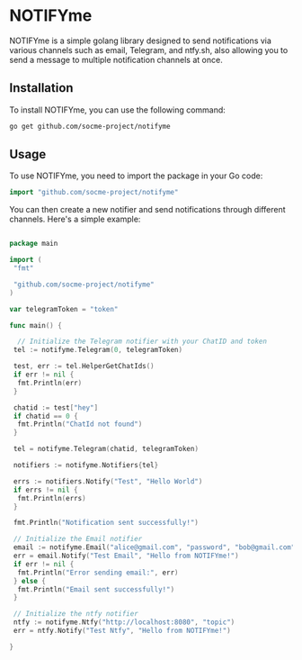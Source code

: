# NOTIFYme

NOTIFYme is a simple golang library designed to send notifications via various channels such as email, Telegram, and ntfy.sh, also allowing you to send a message to multiple notification channels at once.

## Installation

To install NOTIFYme, you can use the following command:

```bash
go get github.com/socme-project/notifyme
```

## Usage

To use NOTIFYme, you need to import the package in your Go code:

```go
import "github.com/socme-project/notifyme"
```

You can then create a new notifier and send notifications through different channels. Here's a simple example:

```go

package main

import (
 "fmt"

 "github.com/socme-project/notifyme"
)

var telegramToken = "token"

func main() {

  // Initialize the Telegram notifier with your ChatID and token
 tel := notifyme.Telegram(0, telegramToken)

 test, err := tel.HelperGetChatIds()
 if err != nil {
  fmt.Println(err)
 }

 chatid := test["hey"]
 if chatid == 0 {
  fmt.Println("ChatId not found")
 }

 tel = notifyme.Telegram(chatid, telegramToken)

 notifiers := notifyme.Notifiers{tel}

 errs := notifiers.Notify("Test", "Hello World")
 if errs != nil {
  fmt.Println(errs)
 }

 fmt.Println("Notification sent successfully!")

 // Initialize the Email notifier
 email := notifyme.Email("alice@gmail.com", "password", "bob@gmail.com", "smtp.gmail.com", "587")
 err = email.Notify("Test Email", "Hello from NOTIFYme!")
 if err != nil {
  fmt.Println("Error sending email:", err)
 } else {
  fmt.Println("Email sent successfully!")
 }

 // Initialize the ntfy notifier
 ntfy := notifyme.Ntfy("http://localhost:8080", "topic")
 err = ntfy.Notify("Test Ntfy", "Hello from NOTIFYme!")

}
